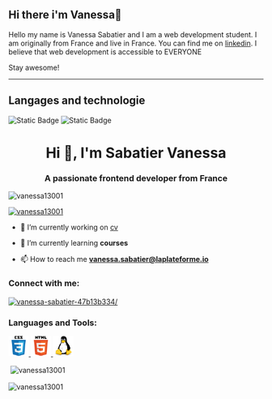 ## Hi there i'm Vanessa👋

<!--
**vanessa13001/vanessa13001** is a ✨ _special_ ✨ repository because its `README.md` (this file) appears on your GitHub profile.-->

Hello my name is Vanessa Sabatier and I am a web development student. I am originally from France and live in France. You can find me on [linkedin](https://www.linkedin.com/in/vanessa-sabatier-47b13b334/).
I believe that web development is accessible to EVERYONE

Stay awesome!

---
## Langages and technologie
![Static Badge](https://img.shields.io/badge/code-html5-orange?style=plastic&logo=html5)
![Static Badge](https://img.shields.io/badge/code-css-blue?style=plastic&logo=css3&logoColor=blue)

<h1 align="center">Hi 👋, I'm Sabatier Vanessa</h1>
<h3 align="center">A passionate frontend developer from France</h3>

<p align="left"> <img src="https://komarev.com/ghpvc/?username=vanessa13001&label=Profile%20views&color=0e75b6&style=flat" alt="vanessa13001" /> </p>

<p align="left"> <a href="https://github.com/ryo-ma/github-profile-trophy"><img src="https://github-profile-trophy.vercel.app/?username=vanessa13001" alt="vanessa13001" /></a> </p>

- 🔭 I’m currently working on [cv](https://github.com/vanessa13001/cv)

- 🌱 I’m currently learning **courses**

- 📫 How to reach me **vanessa.sabatier@laplateforme.io**

<h3 align="left">Connect with me:</h3>
<p align="left">
<a href="https://linkedin.com/in/vanessa-sabatier-47b13b334/" target="blank"><img align="center" src="https://raw.githubusercontent.com/rahuldkjain/github-profile-readme-generator/master/src/images/icons/Social/linked-in-alt.svg" alt="vanessa-sabatier-47b13b334/" height="30" width="40" /></a>
</p>

<h3 align="left">Languages and Tools:</h3>
<p align="left"> <a href="https://www.w3schools.com/css/" target="_blank" rel="noreferrer"> <img src="https://raw.githubusercontent.com/devicons/devicon/master/icons/css3/css3-original-wordmark.svg" alt="css3" width="40" height="40"/> </a> <a href="https://www.w3.org/html/" target="_blank" rel="noreferrer"> <img src="https://raw.githubusercontent.com/devicons/devicon/master/icons/html5/html5-original-wordmark.svg" alt="html5" width="40" height="40"/> </a> <a href="https://www.linux.org/" target="_blank" rel="noreferrer"> <img src="https://raw.githubusercontent.com/devicons/devicon/master/icons/linux/linux-original.svg" alt="linux" width="40" height="40"/> </a> </p>

<p>&nbsp;<img align="center" src="https://github-readme-stats.vercel.app/api?username=vanessa13001&show_icons=true&locale=en" alt="vanessa13001" /></p>

<p><img align="center" src="https://github-readme-streak-stats.herokuapp.com/?user=vanessa13001&" alt="vanessa13001" /></p>


